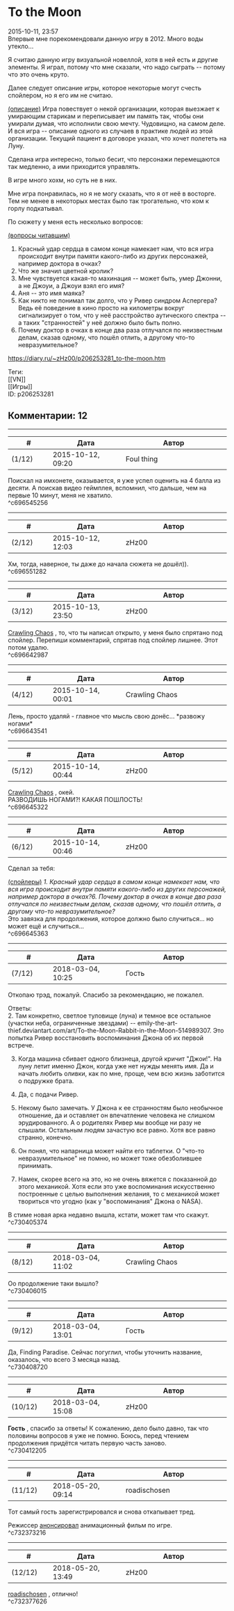 To the Moon
===========

  
2015-10-11, 23:57  
 Впервые мне порекомендовали данную игру в 2012. Много воды утекло...   
   
 Я считаю данную игру визуальной новеллой, хотя в ней есть и другие элементы. Я играл, потому что мне сказали, что надо сыграть -- потому что это очень круто.   
   
 Далее следует описание игры, которое некоторые могут счесть спойлером, но я его им не считаю.   
   
  [(описание)](https://zHz00.diary.ru/p206253281.htm?index=1#linkmore206253281m1)    Игра повествует о некой организации, которая выезжает к умирающим старикам и переписывает им память так, чтобы они умирали думая, что исполнили свою мечту. Чудовищно, на самом деле. И вся игра -- описание одного из случаев в практике людей из этой организации. Текущий пациент в договоре указал, что хочет полететь на Луну.     
   
 Сделана игра интересно, только бесит, что персонажи перемещаются так медленно, а ими приходится управлять.   
   
 В игре много хохм, но суть не в них.   
   
 Мне игра понравилась, но я не могу сказать, что я от неё в восторге. Тем не менее в некоторых местах было так трогательно, что ком к горлу подкатывал.   
   
 По сюжету у меня есть несколько вопросов:   
   
  [(вопросы читавшим)](https://zHz00.diary.ru/p206253281.htm?index=2#linkmore206253281m2)      
 1. Красный удар сердца в самом конце намекает нам, что вся игра происходит внутри памяти какого-либо из других персонажей, например доктора в очках?   
 2. Что же значил цветной кролик?   
 3. Мне чувствуется какая-то махинация -- может быть, умер Джонни, а не Джоуи, а Джоуи взял его имя?   
 4. Аня -- это имя маяка?   
 5. Как никто не понимал так долго, что у Ривер синдром Аспергера? Ведь её поведение в кино просто на километры вокруг сигнализирует о том, что у неё расстройство аутического спектра -- а таких "странностей" у неё должно было быть полно.   
 6. Почему доктор в очках в конце два раза отлучался по неизвестным делам, сказав одному, что пошёл отлить, а другому что-то невразумительное?     
  
<https://diary.ru/~zHz00/p206253281_to-the-moon.htm>  
  
Теги:  
[[VN]]  
[[Игры]]  
ID: p206253281  


Комментарии: 12
---------------

  


---



|         #         |              Дата              |                     Автор                     |           ID           |
| --- | --- | --- | --- |
| (1/12) | 2015-10-12, 09:20 | Foul thing | c696545256 |

  
 Поискал на имхонете, оказывается, я уже успел оценить на 4 балла из десяти. А поискав видео геймплея, вспомнил, что дальше, чем на первые 10 минут, меня не хватило.   
 ^c696545256

---



|         #         |              Дата              |                     Автор                     |           ID           |
| --- | --- | --- | --- |
| (2/12) | 2015-10-12, 12:03 | zHz00 | c696551282 |

  
 Хм, тогда, наверное, ты даже до начала сюжета не дошёл)).   
 ^c696551282

---



|         #         |              Дата              |                     Автор                     |           ID           |
| --- | --- | --- | --- |
| (3/12) | 2015-10-13, 23:50 | zHz00 | c696642987 |

  
  [Crawling Chaos](http://degozaru.diary.ru "de gozaru")  , то, что ты написал открыто, у меня было спрятано под спойлер. Перепиши комментарий, спрятав под спойлер лишнее. Этот потом удалю.   
 ^c696642987

---



|         #         |              Дата              |                     Автор                     |           ID           |
| --- | --- | --- | --- |
| (4/12) | 2015-10-14, 00:01 | Crawling Chaos | c696643541 |

  
 Лень, просто удаляй - главное что мысль свою донёс... \*развожу ногами\*   
 ^c696643541

---



|         #         |              Дата              |                     Автор                     |           ID           |
| --- | --- | --- | --- |
| (5/12) | 2015-10-14, 00:44 | zHz00 | c696645322 |

  
  [Crawling Chaos](http://degozaru.diary.ru "de gozaru")  , окей.   
 РАЗВОДИШЬ НОГАМИ?! КАКАЯ ПОШЛОСТЬ!   
 ^c696645322

---



|         #         |              Дата              |                     Автор                     |           ID           |
| --- | --- | --- | --- |
| (6/12) | 2015-10-14, 00:46 | zHz00 | c696645363 |

  
 Сделал за тебя:   
   
  [(спойлеры)](https://zHz00.diary.ru/p206253281.htm?index=1#linkmore206253281m1)     *1. Красный удар сердца в самом конце намекает нам, что вся игра происходит внутри памяти какого-либо из других персонажей, например доктора в очках?6. Почему доктор в очках в конце два раза отлучался по неизвестным делам, сказав одному, что пошёл отлить, а другому что-то невразумительное?*    
 Это завязка для продолжения, которое должно было случиться... но может ещё и случиться...     
 ^c696645363

---



|         #         |              Дата              |                     Автор                     |           ID           |
| --- | --- | --- | --- |
| (7/12) | 2018-03-04, 10:25 | Гость | c730405374 |

  
 Откопаю трэд, пожалуй. Спасибо за рекомендацию, не пожалел.   
   
 Ответы:   
 2. Там конкретно, светлое туловище (луна) и темное все остальное (участки неба, ограниченные звездами) -- emily-the-art-thief.deviantart.com/art/To-the-Moon-Rabbit-in-the-Moon-514989307. Это попытка Ривер восстановить воспоминания Джона об их первой встрече.   
   
 3. Когда машина сбивает одного близнеца, другой кричит "Джои!". На луну летит именно Джон, когда уже нет нужды менять имя. Да и начать любить оливки, как по мне, проще, чем всю жизнь заботится о подружке брата.   
   
 4. Да, с подачи Ривер.   
   
 5. Некому было замечать. У Джона к ее странностям было необычное отношение, да и оставляет он впечатление человека не слишком эрудированного. А о родителях Ривер мы вообще ни разу не слышали. Остальным людям зачастую все равно. Хотя все равно странно, конечно.   
   
 6. Он понял, что напарница может найти его таблетки. О "что-то невразумительное" не помню, но может тоже обезболившее принимать.   
   
 1. Намек, скорее всего на это, но не очень вяжется с показанной до этого механикой. Хотя если это уже воспоминания искусственно построенные с целью выполнения желания, то с механикой может твориться что угодно (как у "воспоминания" Джона о NASA).   
   
 В стиме новая арка недавно вышла, кстати, может там что скажут.   
 ^c730405374

---



|         #         |              Дата              |                     Автор                     |           ID           |
| --- | --- | --- | --- |
| (8/12) | 2018-03-04, 11:02 | Crawling Chaos | c730406015 |

  
 Оо продолжение таки вышло?   
 ^c730406015

---



|         #         |              Дата              |                     Автор                     |           ID           |
| --- | --- | --- | --- |
| (9/12) | 2018-03-04, 13:01 | Гость | c730408720 |

  
 Да, Finding Paradise. Сейчас погуглил, чтобы уточнить название, оказалось, что всего 3 месяца назад.   
 ^c730408720

---



|         #         |              Дата              |                     Автор                     |           ID           |
| --- | --- | --- | --- |
| (10/12) | 2018-03-04, 15:08 | zHz00 | c730412205 |

  
  **Гость**  , спасибо за ответы! К сожалению, дело было давно, так что половины вопросов я уже не помню. Боюсь, перед чтением продолжения придётся читать первую часть заново.   
 ^c730412205

---



|         #         |              Дата              |                     Автор                     |           ID           |
| --- | --- | --- | --- |
| (11/12) | 2018-05-20, 09:14 | roadischosen | c732373216 |

  
 Тот самый гость зарегистрировался и снова откапывает тред.   
   
 Режиссер  [анонсировал](https://twitter.com/Reives_Freebird/status/997546230438858752)  анимационный фильм по игре.   
 ^c732373216

---



|         #         |              Дата              |                     Автор                     |           ID           |
| --- | --- | --- | --- |
| (12/12) | 2018-05-20, 13:49 | zHz00 | c732377626 |

  
  [roadischosen](http://roadischosen.diary.ru)  , отлично!   
 ^c732377626